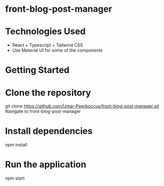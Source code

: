 # front-blog-post-manager
# Technologies Used
- React + Typescript + Tailwind CSS
- Use Material UI for some of the components

# Getting Started
# Clone the repository
git clone https://github.com/Umar-Peerboccus/front-blog-post-manager.git
Navigate to front-blog-post-manager

# Install dependencies
npm install

# Run the application
npm start